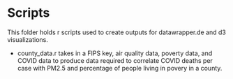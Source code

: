# Scripts
This folder holds r scripts used to create outputs for datawrapper.de and d3 visualizations.

- county_data.r takes in a FIPS key, air quality data, poverty data, and COVID data to produce data required to correlate COVID deaths per case with PM2.5 and percentage of people living in povery in a county.

